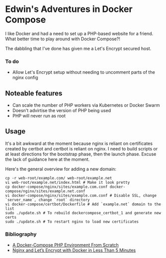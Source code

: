 # Edwin's Adventures in Docker Compose

I like Docker and had a need to set up a PHP-based website for a friend. What better time to play around with Docker Compose?!

The dabbling that I've done has given me a Let's Encrypt secured host.

### To do

* Allow Let's Encrypt setup without needing to uncomment parts of the nginx config

## Noteable features

* Can scale the number of PHP workers via Kubernetes or Docker Swarm
* Doesn't advirtise the version of PHP being used
* PHP will never run as root

## Usage

It's a bit awkward at the moment because nginx is reliant on certificates created by certbot and certbot is reliant on nginx. I need to build scripts or at least directions for the bootstrap phase, then the launch phase. Excuse the lack of guidance here at the moment.

Here's the general overview for adding a new domain:
```
cp -r web-root/example.com/ web-root/example.net
vi web-root/example.net/index.html # Make it look pretty
cp docker-compose/nginx/sites/example.com.conf docker-compose/nginx/sites/example.net.conf
vi docker-compose/nginx/sites/example.com.conf # Disable SSL, change `server_name`, change `root` directory
vi docker-compose/certbot/Dockerfile # Add `example.net` domain to the list
sudo ./update.sh # To rebuild dockercompose_certbot_1 and generate new certs
sudo ./update.sh # To restart nginx to load new certificates
```

### Bibliography

* [A Docker-Compose PHP Environment From Scratch](https://x-team.com/blog/docker-compose-php-environment-from-scratch/)
* [Nginx and Let’s Encrypt with Docker in Less Than 5 Minutes](https://medium.com/@pentacent/nginx-and-lets-encrypt-with-docker-in-less-than-5-minutes-b4b8a60d3a71)

